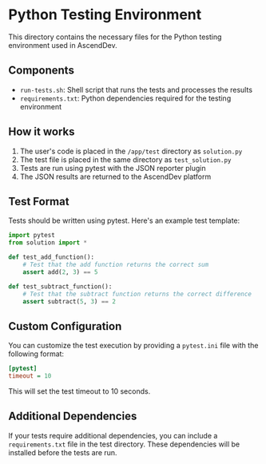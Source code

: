 # Python Testing Environment

This directory contains the necessary files for the Python testing environment used in AscendDev.

## Components

- `run-tests.sh`: Shell script that runs the tests and processes the results
- `requirements.txt`: Python dependencies required for the testing environment

## How it works

1. The user's code is placed in the `/app/test` directory as `solution.py`
2. The test file is placed in the same directory as `test_solution.py`
3. Tests are run using pytest with the JSON reporter plugin
4. The JSON results are returned to the AscendDev platform

## Test Format

Tests should be written using pytest. Here's an example test template:

```python
import pytest
from solution import *

def test_add_function():
    # Test that the add function returns the correct sum
    assert add(2, 3) == 5

def test_subtract_function():
    # Test that the subtract function returns the correct difference
    assert subtract(5, 3) == 2
```

## Custom Configuration

You can customize the test execution by providing a `pytest.ini` file with the following format:

```ini
[pytest]
timeout = 10
```

This will set the test timeout to 10 seconds.

## Additional Dependencies

If your tests require additional dependencies, you can include a `requirements.txt` file in the test directory. These dependencies will be installed before the tests are run.
